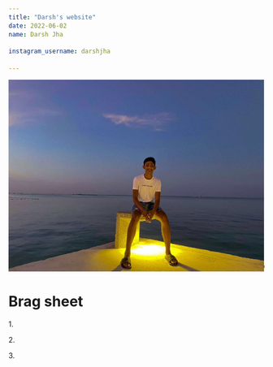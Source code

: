 ```yaml
---
title: "Darsh's website"
date: 2022-06-02
name: Darsh Jha

instagram_username: darshjha

---
```

<img src= "/_posts/Darsh_jha_image.png">
<h1>Brag sheet</h1>
<p>1.</p>
<p>2.</p>
<p>3.</p>
